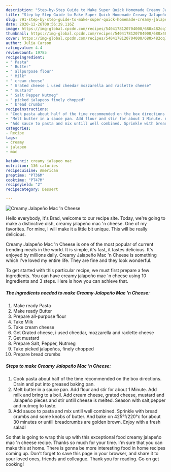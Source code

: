 ```yaml
---
description: "Step-by-Step Guide to Make Super Quick Homemade Creamy Jalapeño Mac &amp;#39;n Cheese"
title: "Step-by-Step Guide to Make Super Quick Homemade Creamy Jalapeño Mac &amp;#39;n Cheese"
slug: 791-step-by-step-guide-to-make-super-quick-homemade-creamy-jalapeno-mac-and-39-n-cheese
date: 2020-12-26T00:56:29.116Z
image: https://img-global.cpcdn.com/recipes/5404178120704000/680x482cq70/creamy-jalapeno-mac-n-cheese-recipe-main-photo.jpg
thumbnail: https://img-global.cpcdn.com/recipes/5404178120704000/680x482cq70/creamy-jalapeno-mac-n-cheese-recipe-main-photo.jpg
cover: https://img-global.cpcdn.com/recipes/5404178120704000/680x482cq70/creamy-jalapeno-mac-n-cheese-recipe-main-photo.jpg
author: Julia Carson
ratingvalue: 4.4
reviewcount: 19785
recipeingredient:
- " Pasta"
- " Butter"
- " allpurpose flour"
- " Milk"
- " cream cheese"
- " Grated cheese i used cheedar mozzarella and raclette cheese"
- " mustard"
- " Salt Pepper Nutmeg"
- " picked jalapeos finely chopped"
- " bread crumbs"
recipeinstructions:
- "Cook pasta about half of the time recommended on the box directions. Drain and put into greased baking pan."
- "Melt butter in a sauce pan. Add flour and stir for about 1 Minute. Add milk and bring to a boil. Add cream cheese, grated cheese, mustard and Jalapeño pieces and stir untill cheese is melted. Season with salt,pepper and nutmeg to taste."
- "Add sauce to pasta and mix untill well combined. Sprinkle with bread crumbs and some knobs of butter. And bake on 425°f/220°c for about 30 minutes or untill breadcrumbs are golden brown. Enjoy with a fresh salad!"
categories:
- Recipe
tags:
- creamy
- jalapeo
- mac

katakunci: creamy jalapeo mac 
nutrition: 136 calories
recipecuisine: American
preptime: "PT36M"
cooktime: "PT47M"
recipeyield: "2"
recipecategory: Dessert

---
```



![Creamy Jalapeño Mac &#39;n Cheese](https://img-global.cpcdn.com/recipes/5404178120704000/680x482cq70/creamy-jalapeno-mac-n-cheese-recipe-main-photo.jpg)

Hello everybody, it's Brad, welcome to our recipe site. Today, we're going to make a distinctive dish, creamy jalapeño mac &#39;n cheese. One of my favorites. For mine, I will make it a little bit unique. This will be really delicious.

Creamy Jalapeño Mac &#39;n Cheese is one of the most popular of current trending meals in the world. It is simple, it's fast, it tastes delicious. It's enjoyed by millions daily. Creamy Jalapeño Mac &#39;n Cheese is something which I've loved my entire life. They are fine and they look wonderful.




To get started with this particular recipe, we must first prepare a few ingredients. You can have creamy jalapeño mac &#39;n cheese using 10 ingredients and 3 steps. Here is how you can achieve that.

<!--inarticleads1-->

##### The ingredients needed to make Creamy Jalapeño Mac &#39;n Cheese:

1. Make ready  Pasta
1. Make ready  Butter
1. Prepare  all-purpose flour
1. Take  Milk
1. Take  cream cheese
1. Get  Grated cheese, i used cheedar, mozzarella and raclette cheese
1. Get  mustard
1. Prepare  Salt, Pepper, Nutmeg
1. Take  picked jalapeños, finely chopped
1. Prepare  bread crumbs




<!--inarticleads2-->

##### Steps to make Creamy Jalapeño Mac &#39;n Cheese:

1. Cook pasta about half of the time recommended on the box directions. Drain and put into greased baking pan.
1. Melt butter in a sauce pan. Add flour and stir for about 1 Minute. Add milk and bring to a boil. Add cream cheese, grated cheese, mustard and Jalapeño pieces and stir untill cheese is melted. Season with salt,pepper and nutmeg to taste.
1. Add sauce to pasta and mix untill well combined. Sprinkle with bread crumbs and some knobs of butter. And bake on 425°f/220°c for about 30 minutes or untill breadcrumbs are golden brown. Enjoy with a fresh salad!




So that is going to wrap this up with this exceptional food creamy jalapeño mac &#39;n cheese recipe. Thanks so much for your time. I'm sure that you can make this at home. There is gonna be more interesting food in home recipes coming up. Don't forget to save this page in your browser, and share it to your loved ones, friends and colleague. Thank you for reading. Go on get cooking!
